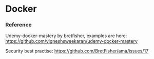 # Docker

### Reference
Udemy-docker-mastery by bretfisher, examples are here: https://github.com/vigneshsweekaran/udemy-docker-mastery

Security best practise: https://github.com/BretFisher/ama/issues/17
